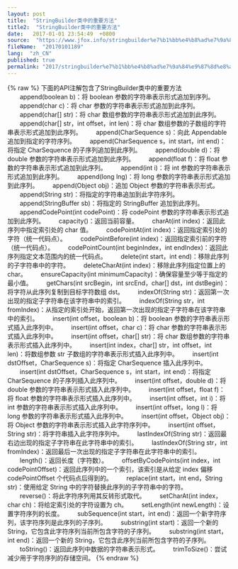```yaml
---
layout: post
title:  "StringBuilder类中的重要方法"
title2:  "StringBuilder类中的重要方法"
date:   2017-01-01 23:54:49  +0800
source:  "https://www.jfox.info/stringbuilder%e7%b1%bb%e4%b8%ad%e7%9a%84%e9%87%8d%e8%a6%81%e6%96%b9%e6%b3%95.html"
fileName:  "20170101189"
lang:  "zh_CN"
published: true
permalink: "2017/stringbuilder%e7%b1%bb%e4%b8%ad%e7%9a%84%e9%87%8d%e8%a6%81%e6%96%b9%e6%b3%95.html"
---
```

{% raw %}
下面的API注解包含了StringBuilder类中的重要方法 　　append(boolean b)：将 boolean 参数的字符串表示形式追加到序列。 　　append(char c)：将 char 参数的字符串表示形式追加到此序列。 　　append(char[] str)：将 char 数组参数的字符串表示形式追加到此序列。 　　append(char[] str，int offset，int len)：将 char 数组参数的子数组的字符串表示形式追加到此序列。 　　append(CharSequence s)：向此 Appendable 追加到指定的字符序列。 　　append(CharSequence s，int start，int end)：将指定 CharSequence 的子序列追加到此序列。 　　append(double d)：将 double 参数的字符串表示形式追加到此序列。 　　append(float f)：将 float 参数的字符串表示形式追加到此序列。 　　append(int i)：将 int 参数的字符串表示形式追加到此序列。 　　append(long lng)：将 long 参数的字符串表示形式追加到此序列。 　　append(Object obj)：追加 Object 参数的字符串表示形式。 　　append(String str)：将指定的字符串追加到此字符序列。 　　append(StringBuffer sb)：将指定的 StringBuffer 追加到此序列。 　　appendCodePoint(int codePoint)：将 codePoint 参数的字符串表示形式追加到此序列。 　　capacity()：返回当前容量。 　　charAt(int index)：返回此序列中指定索引处的 char 值。 　　codePointAt(int index)：返回指定索引处的字符（统一代码点）。 　　codePointBefore(int index)：返回指定索引前的字符（统一代码点）。 　　codePointCount(int beginIndex，int endIndex)：返回此序列指定文本范围内的统一代码点。 　　delete(int start，int end)：移除此序列的子字符串中的字符。 　　deleteCharAt(int index)：移除此序列指定位置上的 char。 　　ensureCapacity(int minimumCapacity)：确保容量至少等于指定的最小值。 　　getChars(int srcBegin，int srcEnd，char[] dst，int dstBegin)：将字符从此序列复制到目标字符数组 dst。 　　indexOf(String str)：返回第一次出现的指定子字符串在该字符串中的索引。 　　indexOf(String str，int fromIndex)：从指定的索引处开始，返回第一次出现的指定子字符串在该字符串中的索引。 　　insert(int offset，boolean b)：将 boolean 参数的字符串表示形式插入此序列中。 　　insert(int offset，char c)：将 char 参数的字符串表示形式插入此序列中。 　　insert(int offset，char[] str)：将 char 数组参数的字符串表示形式插入此序列中。 　　insert(int index，char[] str，int offset，int len)：将数组参数 str 子数组的字符串表示形式插入此序列中。 　　insert(int dstOffset，CharSequence s)：将指定 CharSequence 插入此序列中。 　　insert(int dstOffset，CharSequence s，int start，int end)：将指定 CharSequence 的子序列插入此序列中。 　　insert(int offset，double d)：将 double 参数的字符串表示形式插入此序列中。 　　insert(int offset，float f)：将 float 参数的字符串表示形式插入此序列中。 　　insert(int offset，int i)：将 int 参数的字符串表示形式插入此序列中。 　　insert(int offset，long l)：将 long 参数的字符串表示形式插入此序列中。 　　insert(int offset，Object obj)：将 Object 参数的字符串表示形式插入此字符序列中。 　　insert(int offset，String str)：将字符串插入此字符序列中。 　　lastIndexOf(String str)：返回最右边出现的指定子字符串在此字符串中的索引。 　　lastIndexOf(String str，int fromIndex)：返回最后一次出现的指定子字符串在此字符串中的索引。 　　length()：返回长度（字符数）。 　　offsetByCodePoints(int index，int codePointOffset)：返回此序列中的一个索引，该索引是从给定 index 偏移 codePointOffset 个代码点后得到的。 　　replace(int start，int end，String str)：使用给定 String 中的字符替换此序列的子字符串中的字符。 　　reverse()：将此字符序列用其反转形式取代。 　　setCharAt(int index，char ch)：将给定索引处的字符设置为 ch。 　　setLength(int newLength)：设置字符序列的长度。 　　subSequence(int start，int end)：返回一个新字符序列，该字符序列是此序列的子序列。 　　substring(int start)：返回一个新的 String，它包含此字符序列当前所包含字符的子序列。 　　substring(int start，int end)：返回一个新的 String，它包含此序列当前所包含字符的子序列。 　　toString()：返回此序列中数据的字符串表示形式。 　　trimToSize()：尝试减少用于字符序列的存储空间。
{% endraw %}